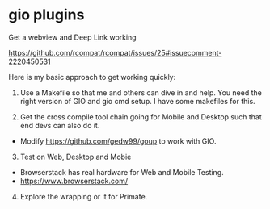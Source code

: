 # gio plugins

Get a webview and Deep Link working

https://github.com/rcompat/rcompat/issues/25#issuecomment-2220450531

Here is my basic approach to get working quickly:

1. Use a Makefile so that me and others can dive in and help. You need the right version of GIO and gio cmd setup. I have some makefiles for this.

2. Get the cross compile tool chain going for Mobile and Desktop such that end devs can also do it. 
- Modify https://github.com/gedw99/goup to work with GIO.

3. Test on Web, Desktop and Mobie
- Browserstack has real hardware for Web and Mobile Testing.
- https://www.browserstack.com/

4. Explore the wrapping or it for Primate.



